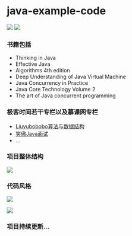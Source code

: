 # java-example-code

![](https://img.shields.io/static/v1?label=base&message=JDK17&color=brightlight)
![](https://img.shields.io/static/v1?label=代码行数&message=49372&color=orange)

### 书籍包括
- Thinking in Java
- Effective Java
- Algorithms 4th edition
- Deep Understanding of Java Virtual Machine
- Java Concurrency in Practice
- Java Core Technology Volume 2
- The art of Java concurrent programming

### 极客时间若干专栏以及慕课网专栏
- [Liuyubobobo算法与数据结构](https://class.imooc.com/sc/105/learn)
- [笑傲Java面试](https://coding.imooc.com/learn/list/490.html)
- ...

### 项目整体结构
![](https://cdn.qingweico.cn/Snipaste_2022-11-22_05-20-39.png)

### 代码风格
![](https://cdn.qingweico.cn/Snipaste_2022-10-22_20-52-57.png)

![](https://cdn.qingweico.cn/Snipaste_2022-11-22_05-17-46.png)

### 项目持续更新...

